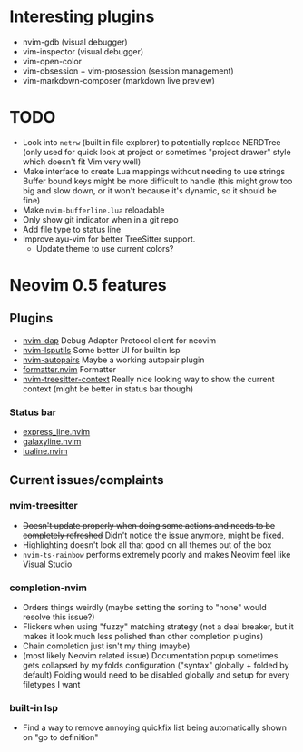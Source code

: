 # Interesting plugins

- nvim-gdb (visual debugger)
- vim-inspector (visual debugger)
- vim-open-color
- vim-obsession + vim-prosession (session management)
- vim-markdown-composer (markdown live preview)

# TODO

- Look into `netrw` (built in file explorer) to potentially replace NERDTree (only used for quick look at project or sometimes "project drawer" style which doesn't fit Vim very well)
- Make interface to create Lua mappings without needing to use strings
  Buffer bound keys might be more difficult to handle (this might grow too big and slow down, or it won't because it's dynamic, so it should be fine)
- Make `nvim-bufferline.lua` reloadable
- Only show git indicator when in a git repo
- Add file type to status line
- Improve ayu-vim for better TreeSitter support.
  - Update theme to use current colors?

# Neovim 0.5 features

## Plugins

- [nvim-dap](https://github.com/mfussenegger/nvim-dap)
  Debug Adapter Protocol client for neovim
- [nvim-lsputils](https://github.com/RishabhRD/nvim-lsputils)
  Some better UI for builtin lsp
- [nvim-autopairs](https://github.com/windwp/nvim-autopairs)
  Maybe a working autopair plugin
- [formatter.nvim](https://github.com/mhartington/formatter.nvim)
  Formatter
- [nvim-treesitter-context](https://github.com/romgrk/nvim-treesitter-context)
  Really nice looking way to show the current context (might be better in status bar though)

### Status bar

- [express_line.nvim](https://github.com/tjdevries/express_line.nvim)
- [galaxyline.nvim](https://github.com/glepnir/galaxyline.nvim)
- [lualine.nvim](https://github.com/hoob3rt/lualine.nvim)

## Current issues/complaints

### nvim-treesitter

- ~~Doesn't update properly when doing some actions and needs to be completely refreshed~~
  Didn't notice the issue anymore, might be fixed.
- Highlighting doesn't look all that good on all themes out of the box
- `nvim-ts-rainbow` performs extremely poorly and makes Neovim feel like Visual Studio

### completion-nvim

- Orders things weirdly (maybe setting the sorting to "none" would resolve this issue?)
- Flickers when using "fuzzy" matching strategy (not a deal breaker, but it makes it look much less polished than other completion plugins)
- Chain completion just isn't my thing (maybe)
- (most likely Neovim related issue) Documentation popup sometimes gets collapsed by my folds configuration ("syntax" globally + folded by default)
  Folding would need to be disabled globally and setup for every filetypes I want

### built-in lsp

- Find a way to remove annoying quickfix list being automatically shown on "go to definition"
